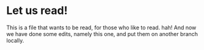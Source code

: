 # Let us read!


This is a file that wants to be read, for those who like to read. hah!
And now we have done some edits, namely this one, and put them on another branch locally.
